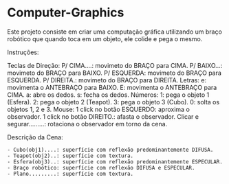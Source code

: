 # Computer-Graphics
Este projeto consiste em criar uma computação gráfica utilizando um braço robótico que quando toca em um objeto, ele colide e pega o mesmo.

Instruções:

Teclas de Direção:
 	 P/ CIMA....: movimeto do BRAÇO para CIMA. 
 	 P/ BAIXO...: movimeto do BRAÇO para BAIXO.
 	 P/ ESQUERDA: movimeto do BRAÇO para ESQUERDA.
 	 P/ DIREITA.: movimeto do BRAÇO para DIREITA.
Letras:
 	 e: movimenta o ANTEBRAÇO para BAIXO.
 	 E: movimenta o ANTEBRAÇO para CIMA.
 	 a: abre os dedos. 
 	 s: fecha os dedos.
Números:
 	 1: pega o objeto 1 (Esfera).
 	 2: pega o objeto 2 (Teapot).
 	 3: pega o objeto 3 (Cubo).
 	 0: solta os objetos 1, 2 e 3.
Mouse:
 	 1 click no botão ESQUERDO: aproxima o observador.
 	 1 click no botão DIREITO.: afasta o observador.
 	 Clicar e segurar.........: rotaciona o observador em torno da cena.  

Descrição da Cena:

	- Cubo(obj1)....: superfície com reflexão predominantemente DIFUSA.
	- Teapot(obj2)..: superfície com textura.
	- Esfera(obj3)..: superfície com reflexão predominantemente ESPECULAR.
	- Braço robótico: superfície com reflexão DIFUSA e ESPECULAR.
	- Plano.........: superfície com textura.


